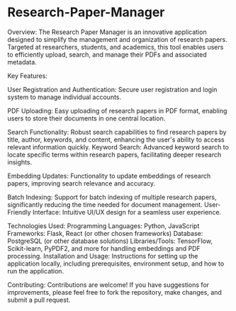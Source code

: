 # Research-Paper-Manager
Overview: The Research Paper Manager is an innovative application designed to simplify the management and organization of research papers. Targeted at researchers, students, and academics, this tool enables users to efficiently upload, search, and manage their PDFs and associated metadata.

Key Features:

User Registration and Authentication: Secure user registration and login system to manage individual accounts.

PDF Uploading: Easy uploading of research papers in PDF format, enabling users to store their documents in one central location.

Search Functionality: Robust search capabilities to find research papers by title, author, keywords, and content, enhancing the user's ability to access relevant information quickly.
Keyword Search: Advanced keyword search to locate specific terms within research papers, facilitating deeper research insights.

Embedding Updates: Functionality to update embeddings of research papers, improving search relevance and accuracy.

Batch Indexing: Support for batch indexing of multiple research papers, significantly reducing the time needed for document management.
User-Friendly Interface: Intuitive UI/UX design for a seamless user experience.

Technologies Used:
Programming Languages: Python, JavaScript
Frameworks: Flask, React (or other chosen frameworks)
Database: PostgreSQL (or other database solutions)
Libraries/Tools: TensorFlow, Scikit-learn, PyPDF2, and more for handling embeddings and PDF processing.
Installation and Usage: Instructions for setting up the application locally, including prerequisites, environment setup, and how to run the application.

Contributing: Contributions are welcome! If you have suggestions for improvements, please feel free to fork the repository, make changes, and submit a pull request.
